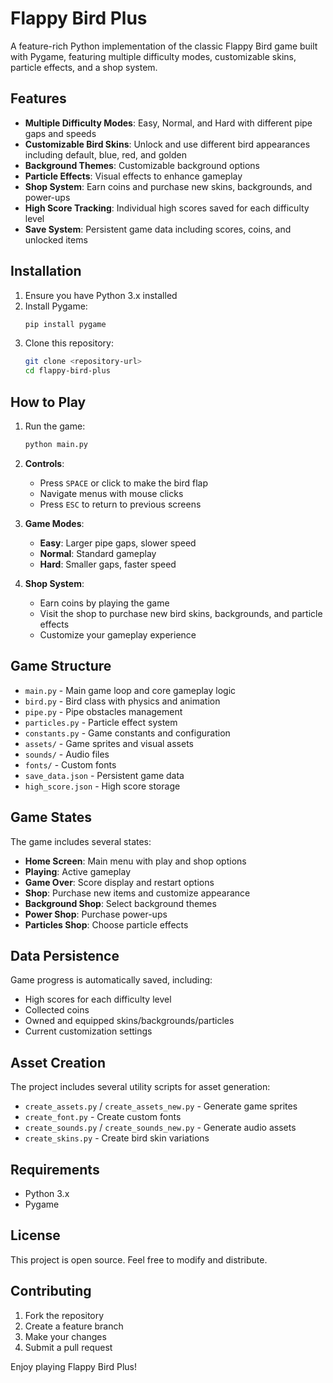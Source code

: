 # Flappy Bird Plus

A feature-rich Python implementation of the classic Flappy Bird game built with Pygame, featuring multiple difficulty modes, customizable skins, particle effects, and a shop system.

## Features

- **Multiple Difficulty Modes**: Easy, Normal, and Hard with different pipe gaps and speeds
- **Customizable Bird Skins**: Unlock and use different bird appearances including default, blue, red, and golden
- **Background Themes**: Customizable background options
- **Particle Effects**: Visual effects to enhance gameplay
- **Shop System**: Earn coins and purchase new skins, backgrounds, and power-ups
- **High Score Tracking**: Individual high scores saved for each difficulty level
- **Save System**: Persistent game data including scores, coins, and unlocked items

## Installation

1. Ensure you have Python 3.x installed
2. Install Pygame:
   ```bash
   pip install pygame
   ```
3. Clone this repository:
   ```bash
   git clone <repository-url>
   cd flappy-bird-plus
   ```

## How to Play

1. Run the game:
   ```bash
   python main.py
   ```

2. **Controls**:
   - Press `SPACE` or click to make the bird flap
   - Navigate menus with mouse clicks
   - Press `ESC` to return to previous screens

3. **Game Modes**:
   - **Easy**: Larger pipe gaps, slower speed
   - **Normal**: Standard gameplay
   - **Hard**: Smaller gaps, faster speed

4. **Shop System**:
   - Earn coins by playing the game
   - Visit the shop to purchase new bird skins, backgrounds, and particle effects
   - Customize your gameplay experience

## Game Structure

- `main.py` - Main game loop and core gameplay logic
- `bird.py` - Bird class with physics and animation
- `pipe.py` - Pipe obstacles management
- `particles.py` - Particle effect system
- `constants.py` - Game constants and configuration
- `assets/` - Game sprites and visual assets
- `sounds/` - Audio files
- `fonts/` - Custom fonts
- `save_data.json` - Persistent game data
- `high_score.json` - High score storage

## Game States

The game includes several states:
- **Home Screen**: Main menu with play and shop options
- **Playing**: Active gameplay
- **Game Over**: Score display and restart options
- **Shop**: Purchase new items and customize appearance
- **Background Shop**: Select background themes
- **Power Shop**: Purchase power-ups
- **Particles Shop**: Choose particle effects

## Data Persistence

Game progress is automatically saved, including:
- High scores for each difficulty level
- Collected coins
- Owned and equipped skins/backgrounds/particles
- Current customization settings

## Asset Creation

The project includes several utility scripts for asset generation:
- `create_assets.py` / `create_assets_new.py` - Generate game sprites
- `create_font.py` - Create custom fonts
- `create_sounds.py` / `create_sounds_new.py` - Generate audio assets
- `create_skins.py` - Create bird skin variations

## Requirements

- Python 3.x
- Pygame

## License

This project is open source. Feel free to modify and distribute.

## Contributing

1. Fork the repository
2. Create a feature branch
3. Make your changes
4. Submit a pull request

Enjoy playing Flappy Bird Plus!